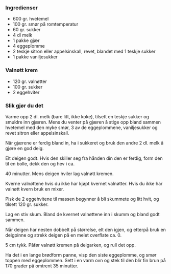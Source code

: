 
### Ingredienser
- 600 gr. hvetemel
- 100 gr. smør på romtemperatur
- 60 gr. sukker
- 4 dl melk
- 1 pakke gjær
- 4 eggeplomme
- 2 teskje sitron eller appelsinskall, revet, blandet med 1 teskje sukker
- 1 pakke vaniljesukker

### Valnøtt krem
- 120 gr. valnøtter
- 100 gr. sukker
- 2 eggehviter

### Slik gjør du det
Varme opp 2 dl. melk (bare litt, ikke koke), tilsett en teskje sukker og smuldre inn gjæren. Mens du venter på gjæren å stige opp bland sammen hvetemel med den myke smør, 3 av de eggeplommene, vaniljesukker og revet sitron eller appelsinskall.

 Når gjærene er ferdig bland in, ha i sukkeret og bruk den andre 2 dl. melk å gjøre en god deig.

 Elt deigen godt. Hvis den skiller seg fra hånden din den er ferdig, form den til en bolle, dekk den og hev i ca.

 40 minutter.   Mens deigen hviler lag valnøtt kremen.

 Kverne valnøttene hvis du ikke har kjøpt kvernet valnøtter. Hvis du ikke har valnøtt kvern bruk en mixer.

   Pisk de 2 eggehvitene til massen begynner å bli skummete og litt hvit, og tilsett 120 gr. sukker.

 Lag en stiv skum. Bland de kvernet valnøttene inn i skumm og bland godt sammen.

   Når deigen har nesten dobbelt på størrelse, elt den igjen, og etterpå bruk en deigpinne og strekk deigen på en melet overflate ca. 0.

5 cm tykk. Påfør valnøtt kremen på deigarken, og rull det opp.

 Ha det i en lange brødform panne, visp den siste eggeplomme, og smør toppen med eggeplommen. Sett i en varm ovn og stek til den blir fin brun på 170 grader på omtrent 35 minutter.

  